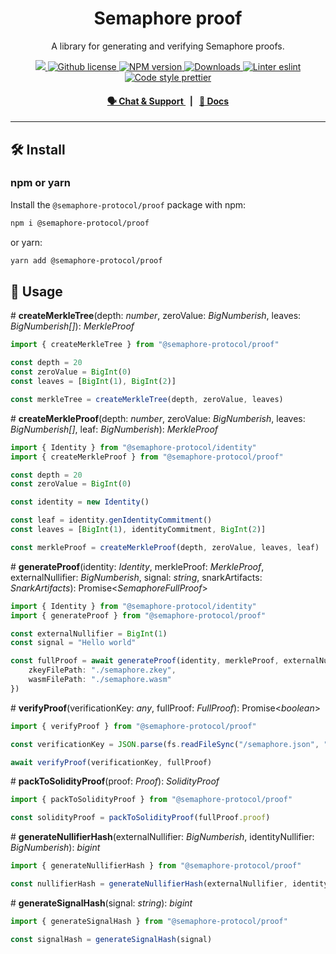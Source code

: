 <p align="center">
    <h1 align="center">
        Semaphore proof
    </h1>
    <p align="center">A library for generating and verifying Semaphore proofs.</p>
</p>

<p align="center">
    <a href="https://github.com/semaphore-protocol/semaphore.js">
        <img src="https://img.shields.io/badge/project-semaphore.js-blue.svg?style=flat-square">
    </a>
    <a href="https://github.com/semaphore-protocol/semaphore.js/blob/main/packages/proof/LICENSE">
        <img alt="Github license" src="https://img.shields.io/github/license/semaphore-protocol/semaphore.js.svg?style=flat-square">
    </a>
    <a href="https://www.npmjs.com/package/@semaphore-protocol/proof">
        <img alt="NPM version" src="https://img.shields.io/npm/v/@semaphore-protocol/proof?style=flat-square" />
    </a>
    <a href="https://npmjs.org/package/@semaphore-protocol/proof">
        <img alt="Downloads" src="https://img.shields.io/npm/dm/@semaphore-protocol/proof.svg?style=flat-square" />
    </a>
    <a href="https://eslint.org/">
        <img alt="Linter eslint" src="https://img.shields.io/badge/linter-eslint-8080f2?style=flat-square&logo=eslint" />
    </a>
    <a href="https://prettier.io/">
        <img alt="Code style prettier" src="https://img.shields.io/badge/code%20style-prettier-f8bc45?style=flat-square&logo=prettier" />
    </a>
</p>

<div align="center">
    <h4>
        <a href="https://t.me/joinchat/B-PQx1U3GtAh--Z4Fwo56A">
            🗣️ Chat &amp; Support
        </a>
        <span>&nbsp;&nbsp;|&nbsp;&nbsp;</span>
        <a href="https://semaphore-protocol.github.io/semaphore.js/proof">
            📘 Docs
        </a>
    </h4>
</div>

---

## 🛠 Install

### npm or yarn

Install the `@semaphore-protocol/proof` package with npm:

```bash
npm i @semaphore-protocol/proof
```

or yarn:

```bash
yarn add @semaphore-protocol/proof
```

## 📜 Usage

\# **createMerkleTree**(depth: _number_, zeroValue: _BigNumberish_, leaves: _BigNumberish\[]_): _MerkleProof_

```typescript
import { createMerkleTree } from "@semaphore-protocol/proof"

const depth = 20
const zeroValue = BigInt(0)
const leaves = [BigInt(1), BigInt(2)]

const merkleTree = createMerkleTree(depth, zeroValue, leaves)
```

\# **createMerkleProof**(depth: _number_, zeroValue: _BigNumberish_, leaves: _BigNumberish\[]_, leaf: _BigNumberish_): _MerkleProof_

```typescript
import { Identity } from "@semaphore-protocol/identity"
import { createMerkleProof } from "@semaphore-protocol/proof"

const depth = 20
const zeroValue = BigInt(0)

const identity = new Identity()

const leaf = identity.genIdentityCommitment()
const leaves = [BigInt(1), identityCommitment, BigInt(2)]

const merkleProof = createMerkleProof(depth, zeroValue, leaves, leaf)
```

\# **generateProof**(identity: _Identity_, merkleProof: _MerkleProof_, externalNullifier: _BigNumberish_, signal: _string_, snarkArtifacts: _SnarkArtifacts_): Promise\<_SemaphoreFullProof_>

```typescript
import { Identity } from "@semaphore-protocol/identity"
import { generateProof } from "@semaphore-protocol/proof"

const externalNullifier = BigInt(1)
const signal = "Hello world"

const fullProof = await generateProof(identity, merkleProof, externalNullifier, signal, {
    zkeyFilePath: "./semaphore.zkey",
    wasmFilePath: "./semaphore.wasm"
})
```

\# **verifyProof**(verificationKey: _any_, fullProof: _FullProof_): Promise\<_boolean_>

```typescript
import { verifyProof } from "@semaphore-protocol/proof"

const verificationKey = JSON.parse(fs.readFileSync("/semaphore.json", "utf-8"))

await verifyProof(verificationKey, fullProof)
```

\# **packToSolidityProof**(proof: _Proof_): _SolidityProof_

```typescript
import { packToSolidityProof } from "@semaphore-protocol/proof"

const solidityProof = packToSolidityProof(fullProof.proof)
```

\# **generateNullifierHash**(externalNullifier: _BigNumberish_, identityNullifier: _BigNumberish_): _bigint_

```typescript
import { generateNullifierHash } from "@semaphore-protocol/proof"

const nullifierHash = generateNullifierHash(externalNullifier, identity.getNullifier())
```

\# **generateSignalHash**(signal: _string_): _bigint_

```typescript
import { generateSignalHash } from "@semaphore-protocol/proof"

const signalHash = generateSignalHash(signal)
```
